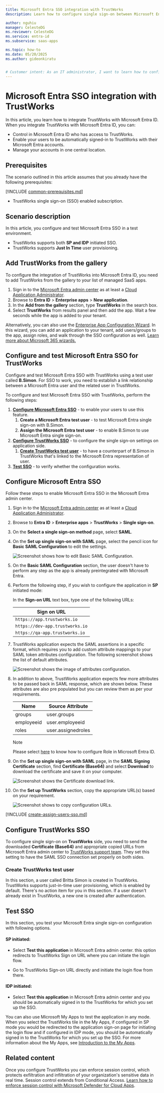 ```yaml
---
title: Microsoft Entra SSO integration with TrustWorks
description: Learn how to configure single sign-on between Microsoft Entra ID and TrustWorks.

author: nguhiu
manager: CelesteDG
ms.reviewer: CelesteDG
ms.service: entra-id
ms.subservice: saas-apps

ms.topic: how-to
ms.date: 05/20/2025
ms.author: gideonkiratu


# Customer intent: As an IT administrator, I want to learn how to configure single sign-on between Microsoft Entra ID and TrustWorks so that I can control who has access to TrustWorks, enable automatic sign-in with Microsoft Entra accounts, and manage my accounts in one central location.
---
```


# Microsoft Entra SSO integration with TrustWorks

In this article,  you learn how to integrate TrustWorks with Microsoft Entra ID. When you integrate TrustWorks with Microsoft Entra ID, you can:

* Control in Microsoft Entra ID who has access to TrustWorks.
* Enable your users to be automatically signed-in to TrustWorks with their Microsoft Entra accounts.
* Manage your accounts in one central location.

## Prerequisites
The scenario outlined in this article assumes that you already have the following prerequisites:

[!INCLUDE [common-prerequisites.md](~/identity/saas-apps/includes/common-prerequisites.md)]
* TrustWorks single sign-on (SSO) enabled subscription.

## Scenario description

In this article,  you configure and test Microsoft Entra SSO in a test environment.

* TrustWorks supports both **SP and IDP** initiated SSO.
* TrustWorks supports **Just In Time** user provisioning.

## Add TrustWorks from the gallery

To configure the integration of TrustWorks into Microsoft Entra ID, you need to add TrustWorks from the gallery to your list of managed SaaS apps.

1. Sign in to the [Microsoft Entra admin center](https://entra.microsoft.com) as at least a [Cloud Application Administrator](~/identity/role-based-access-control/permissions-reference.md#cloud-application-administrator).
1. Browse to **Entra ID** > **Enterprise apps** > **New application**.
1. In the **Add from the gallery** section, type **TrustWorks** in the search box.
1. Select **TrustWorks** from results panel and then add the app. Wait a few seconds while the app is added to your tenant.

Alternatively, you can also use the [Enterprise App Configuration Wizard](https://portal.office.com/AdminPortal/home?Q=Docs#/azureadappintegration). In this wizard, you can add an application to your tenant, add users/groups to the app, assign roles, and walk through the SSO configuration as well. [Learn more about Microsoft 365 wizards.](/microsoft-365/admin/misc/azure-ad-setup-guides)

## Configure and test Microsoft Entra SSO for TrustWorks

Configure and test Microsoft Entra SSO with TrustWorks using a test user called **B.Simon**. For SSO to work, you need to establish a link relationship between a Microsoft Entra user and the related user in TrustWorks.

To configure and test Microsoft Entra SSO with TrustWorks, perform the following steps:

1. **[Configure Microsoft Entra SSO](#configure-microsoft-entra-sso)** - to enable your users to use this feature.
    1. **Create a Microsoft Entra test user** - to test Microsoft Entra single sign-on with B.Simon.
    1. **Assign the Microsoft Entra test user** - to enable B.Simon to use Microsoft Entra single sign-on.
1. **[Configure TrustWorks SSO](#configure-trustworks-sso)** - to configure the single sign-on settings on application side.
    1. **[Create TrustWorks test user](#create-trustworks-test-user)** - to have a counterpart of B.Simon in TrustWorks that's linked to the Microsoft Entra representation of user.
1. **[Test SSO](#test-sso)** - to verify whether the configuration works.

## Configure Microsoft Entra SSO

Follow these steps to enable Microsoft Entra SSO in the Microsoft Entra admin center.

1. Sign in to the [Microsoft Entra admin center](https://entra.microsoft.com) as at least a [Cloud Application Administrator](~/identity/role-based-access-control/permissions-reference.md#cloud-application-administrator).
1. Browse to **Entra ID** > **Enterprise apps** > **TrustWorks** > **Single sign-on**.
1. On the **Select a single sign-on method** page, select **SAML**.
1. On the **Set up single sign-on with SAML** page, select the pencil icon for **Basic SAML Configuration** to edit the settings.

   ![Screenshot shows how to edit Basic SAML Configuration.](common/edit-urls.png "Basic Configuration")

1. On the **Basic SAML Configuration** section, the user doesn't have to perform any step as the app is already preintegrated with Microsoft Entra.

1. Perform the following step, if you wish to configure the application in **SP** initiated mode:

    In the **Sign-on URL** text box, type one of the following URLs:

    | **Sign on URL** |
    |-----------------|
    | `https://app.trustworks.io` |
    | `https://dev-app.trustworks.io`|
    | `https://qa-app.trustworks.io`|
    
1. TrustWorks application expects the SAML assertions in a specific format, which requires you to add custom attribute mappings to your SAML token attributes configuration. The following screenshot shows the list of default attributes.

	![Screenshot shows the image of attributes configuration.](common/default-attributes.png "Image")

1. In addition to above, TrustWorks application expects few more attributes to be passed back in SAML response, which are shown below. These attributes are also pre populated but you can review them as per your requirements.
	
	| Name  | Source Attribute|
	| --------------- | --------- |
    | groups | user.groups |
    | employeeid | user.employeeid |
	| roles | user.assignedroles|

    > [!NOTE]
    > Please select [here](~/identity-platform/howto-add-app-roles-in-apps.md#app-roles-ui) to know how to configure Role in Microsoft Entra ID.

1. On the **Set up single sign-on with SAML** page, in the **SAML Signing Certificate** section, find **Certificate (Base64)** and select **Download** to download the certificate and save it on your computer.

	![Screenshot shows the Certificate download link.](common/certificatebase64.png "Certificate")

1. On the **Set up TrustWorks** section, copy the appropriate URL(s) based on your requirement.

	![Screenshot shows to copy configuration URLs.](common/copy-configuration-urls.png "Metadata")

<a name='create-a-microsoft-entra-id-test-user'></a>

[!INCLUDE [create-assign-users-sso.md](~/identity/saas-apps/includes/create-assign-users-sso.md)]

## Configure TrustWorks SSO

To configure single sign-on on **TrustWorks** side, you need to send the downloaded **Certificate (Base64)** and appropriate copied URLs from Microsoft Entra admin center to [TrustWorks support team](mailto:contact@trustworks.io). They set this setting to have the SAML SSO connection set properly on both sides.

### Create TrustWorks test user

In this section, a user called Britta Simon is created in TrustWorks. TrustWorks supports just-in-time user provisioning, which is enabled by default. There's no action item for you in this section. If a user doesn't already exist in TrustWorks, a new one is created after authentication.

## Test SSO 

In this section, you test your Microsoft Entra single sign-on configuration with following options.
 
#### SP initiated:
 
* Select **Test this application** in Microsoft Entra admin center. this option redirects to TrustWorks Sign on URL where you can initiate the login flow.  
 
* Go to TrustWorks Sign-on URL directly and initiate the login flow from there.
 
#### IDP initiated:
 
* Select **Test this application** in Microsoft Entra admin center and you should be automatically signed in to the TrustWorks for which you set up the SSO.
 
You can also use Microsoft My Apps to test the application in any mode. When you select the TrustWorks tile in the My Apps, if configured in SP mode you would be redirected to the application sign-on page for initiating the login flow and if configured in IDP mode, you should be automatically signed in to the TrustWorks for which you set up the SSO. For more information about the My Apps, see [Introduction to the My Apps](https://support.microsoft.com/account-billing/sign-in-and-start-apps-from-the-my-apps-portal-2f3b1bae-0e5a-4a86-a33e-876fbd2a4510).

## Related content

Once you configure TrustWorks you can enforce session control, which protects exfiltration and infiltration of your organization's sensitive data in real time. Session control extends from Conditional Access. [Learn how to enforce session control with Microsoft Defender for Cloud Apps](/cloud-app-security/proxy-deployment-any-app).
